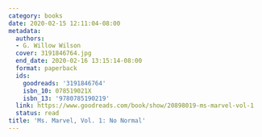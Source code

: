 ```yaml
---
category: books
date: 2020-02-15 12:11:04-08:00
metadata:
  authors:
  - G. Willow Wilson
  cover: 3191846764.jpg
  end_date: 2020-02-16 13:15:14-08:00
  format: paperback
  ids:
    goodreads: '3191846764'
    isbn_10: 078519021X
    isbn_13: '9780785190219'
  link: https://www.goodreads.com/book/show/20898019-ms-marvel-vol-1
  status: read
title: 'Ms. Marvel, Vol. 1: No Normal'
---
```

